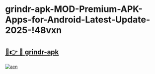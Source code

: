 # grindr-apk-MOD-Premium-APK-Apps-for-Android-Latest-Update-2025-!48vxn

# <h2><a href="https://m5a4xk.esa.edu.pl?title=grindr-apk&ref=48vxn">🔗👉 🔴 grindr-apk</a></h2>

[![acn](https://github.com/user-attachments/assets/0f9c940e-d8b0-45ae-aac7-cd30a18b3e1c)](https://m5a4xk.esa.edu.pl?title=grindr-apk&ref=48vxn)

